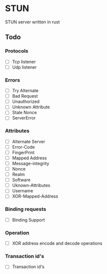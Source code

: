 # STUN

STUN server written in rust

## Todo

### Protocols

- [ ] Tcp listener
- [ ] Udp listener

### Errors

- [ ] Try Alternate
- [ ] Bad Request
- [ ] Unauthorized
- [ ] Unknown Attribute
- [ ] Stale Nonce
- [ ] ServerError

### Attributes

- [ ] Alternate Server
- [ ] Error-Code
- [ ] FingerPrint
- [ ] Mapped Address
- [ ] Message-integrity
- [ ] Nonce
- [ ] Realm
- [ ] Software
- [ ] Uknown-Attributes
- [ ] Username
- [ ] XOR-Mapped-Address

### Binding requests

- [ ] Binding Support

### Operation

- [ ] XOR address encode and decode operations

### Transaction id's

- [ ] Transaction id's
